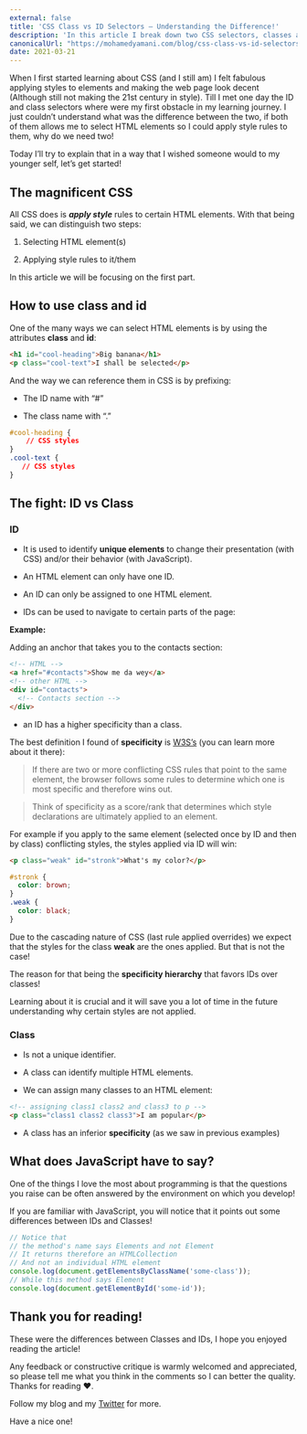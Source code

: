 ```yaml
---
external: false
title: 'CSS Class vs ID Selectors — Understanding the Difference!'
description: 'In this article I break down two CSS selectors, classes and ids, how to use them to select HTML elements as well the difference between them.'
canonicalUrl: "https://mohamedyamani.com/blog/css-class-vs-id-selectors"
date: 2021-03-21
---
```


When I first started learning about CSS (and I still am) I felt fabulous applying styles to elements and making the web page look decent (Although still not making the 21st century in style). Till I met one day the ID and class selectors where were my first obstacle in my learning journey. I just couldn’t understand what was the difference between the two, if both of them allows me to select HTML elements so I could apply style rules to them, why do we need two!

Today I’ll try to explain that in a way that I wished someone would to my younger self, let’s get started!

## The magnificent CSS

All CSS does is **_apply style_** rules to certain HTML elements. With that being said, we can distinguish two steps:

1. Selecting HTML element(s)

2. Applying style rules to it/them

In this article we will be focusing on the first part.

## How to use class and id

One of the many ways we can select HTML elements is by using the attributes **class** and **id**:

```html
<h1 id="cool-heading">Big banana</h1>
<p class="cool-text">I shall be selected</p>
```

And the way we can reference them in CSS is by prefixing:

- The ID name with “#”

- The class name with “.”

```css
#cool-heading {
    // CSS styles
}
.cool-text {
   // CSS styles
}
```

## The fight: ID vs Class

### ID

- It is used to identify **unique elements** to change their presentation (with CSS) and/or their behavior (with JavaScript).

- An HTML element can only have one ID.

- An ID can only be assigned to one HTML element.

- IDs can be used to navigate to certain parts of the page:

**Example:**

Adding an anchor that takes you to the contacts section:

```html
<!-- HTML -->
<a href="#contacts">Show me da wey</a>
<!-- other HTML -->
<div id="contacts">
  <!-- Contacts section -->
</div>
```

- an ID has a higher specificity than a class.

The best definition I found of **specificity** is [W3S’s](https://www.w3schools.com/css/css_specificity.asp) (you can learn more about it there):

> If there are two or more conflicting CSS rules that point to the same element, the browser follows some rules to determine which one is most specific and therefore wins out.

> Think of specificity as a score/rank that determines which style declarations are ultimately applied to an element.

For example if you apply to the same element (selected once by ID and then by class) conflicting styles, the styles applied via ID will win:

```html
<p class="weak" id="stronk">What's my color?</p>
```

```css
#stronk {
  color: brown;
}
.weak {
  color: black;
}
```

Due to the cascading nature of CSS (last rule applied overrides) we expect that the styles for the class **weak** are the ones applied. But that is not the case!

The reason for that being the **specificity hierarchy** that favors IDs over classes!

Learning about it is crucial and it will save you a lot of time in the future understanding why certain styles are not applied.

### Class

- Is not a unique identifier.

- A class can identify multiple HTML elements.

- We can assign many classes to an HTML element:

```html
<!-- assigning class1 class2 and class3 to p -->
<p class="class1 class2 class3">I am popular</p>
```

- A class has an inferior **specificity** (as we saw in previous examples)

## What does JavaScript have to say?

One of the things I love the most about programming is that the questions you raise can be often answered by the environment on which you develop!

If you are familiar with JavaScript, you will notice that it points out some differences between IDs and Classes!

```javascript
// Notice that
// the method's name says Elements and not Element
// It returns therefore an HTMLCollection
// And not an individual HTML element
console.log(document.getElementsByClassName('some-class'));
// While this method says Element
console.log(document.getElementById('some-id'));
```

## Thank you for reading!

These were the differences between Classes and IDs, I hope you enjoyed reading the article!

Any feedback or constructive critique is warmly welcomed and appreciated, so please tell me what you think in the comments so I can better the quality. Thanks for reading ❤️.

Follow my blog and my [Twitter](https://twitter.com/yamanidev) for more.

Have a nice one!

